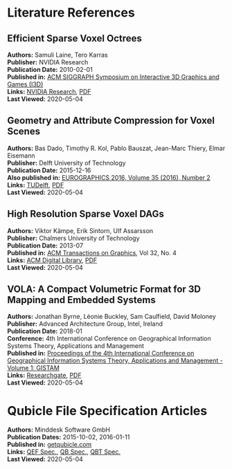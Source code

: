 # Literature References

## Efficient Sparse Voxel Octrees

**Authors:** Samuli Laine, Tero Karras<br>
**Publisher:** NVIDIA Research<br>
**Publication Date:** 2010-02-01<br>
**Published in:** [ACM SIGGRAPH Symposium on Interactive 3D Graphics and Games (I3D)](
http://graphics.cs.williams.edu/i3d10/)<br>
**Links:** [NVIDIA Research](https://research.nvidia.com/publication/efficient-sparse-voxel-octrees),
[PDF](https://research.nvidia.com/sites/default/files/pubs/2010-02_Efficient-Sparse-Voxel/laine2010i3d_paper.pdf)<br>
**Last Viewed:** 2020-05-04

## Geometry and Attribute Compression for Voxel Scenes

**Authors:** Bas Dado, Timothy R. Kol, Pablo Bauszat, Jean-Marc Thiery, Elmar Eisemann<br>
**Publisher:** Delft University of Technology<br>
**Publication Date:** 2015-12-16<br>
**Also published in:** [EUROGRAPHICS 2016, Volume 35 (2016), Number 2](
https://www.researchgate.net/profile/Timothy_Kol/publication/303597840_Geometry_and_Attribute_Compression_for_Voxel_Scenes/links/5b504016aca27217ffa25e39/Geometry-and-Attribute-Compression-for-Voxel-Scenes.pdf)<br>
**Links:** [TUDelft](https://repository.tudelft.nl/islandora/object/uuid:c8dec252-de9e-4c5c-9179-fb801f78caaf),
[PDF](https://repository.tudelft.nl/islandora/object/uuid:c8dec252-de9e-4c5c-9179-fb801f78caaf/datastream/OBJ/download)
<br>
**Last Viewed:** 2020-05-04

## High Resolution Sparse Voxel DAGs

**Authors:** Viktor Kämpe, Erik Sintorn, Ulf Assarsson<br>
**Publisher:** Chalmers University of Technology<br>
**Publication Date:** 2013-07<br>
**Published in:** [ACM Transactions on Graphics](https://dl.acm.org/journal/tog), Vol 32, No. 4<br>
**Links:** [ACM Digital Library](https://dl.acm.org/doi/10.1145/2461912.2462024),
[PDF](https://dl.acm.org/doi/pdf/10.1145/2461912.2462024?download=true)<br>
**Last Viewed:** 2020-05-04

## VOLA: A Compact Volumetric Format for 3D Mapping and Embedded Systems

**Authors:** Jonathan Byrne, Léonie Buckley, Sam Caulfield, David Moloney<br>
**Publisher:** Advanced Architecture Group, Intel, Ireland<br>
**Publication Date:** 2018-01<br>
**Conference:** 4th International Conference on Geographical Information Systems Theory, Applications and Management<br>
**Published in:** [Proceedings of the 4th International Conference on Geographical Information Systems Theory,
Applications and Management - Volume 1: GISTAM](
http://www.scitepress.net/ProceedingsDetails.aspx?ID=bxb3QTEeduo=&t=1)<br>
**Links:** [Researchgate](https://www.researchgate.net/publication/324054042_VOLA_A_Compact_Volumetric_Format_for_3D_Mapping_and_Embedded_Systems),
[PDF](https://www.researchgate.net/profile/Jonathan_Byrne/publication/324054042_VOLA_A_Compact_Volumetric_Format_for_3D_Mapping_and_Embedded_Systems/links/5b9781394585153a53299433/VOLA-A-Compact-Volumetric-Format-for-3D-Mapping-and-Embedded-Systems.pdf)
<br>
**Last Viewed:** 2020-05-04

# Qubicle File Specification Articles

**Authors:** Minddesk Software GmbH<br>
**Publication Dates:** 2015-10-02, 2016-01-11<br>
**Published in:** [getqubicle.com](https://getqubicle.com/)<br>
**Links:** [QEF Spec.](https://getqubicle.com/learn/article.php?id=23),
[QB Spec.](https://getqubicle.com/learn/article.php?id=22), [QBT Spec.](https://getqubicle.com/learn/article.php?id=47)
<br>
**Last Viewed:** 2020-05-04
